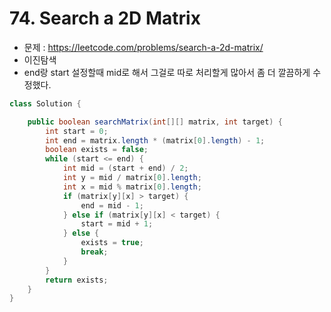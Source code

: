 # 74. Search a 2D Matrix
* 문제 : https://leetcode.com/problems/search-a-2d-matrix/
* 이진탐색
* end랑 start 설정할때 mid로 해서 그걸로 따로 처리할게 많아서 좀 더 깔끔하게 수정했다.
```java
class Solution {

    public boolean searchMatrix(int[][] matrix, int target) {
        int start = 0;
        int end = matrix.length * (matrix[0].length) - 1;
        boolean exists = false;
        while (start <= end) {
            int mid = (start + end) / 2;
            int y = mid / matrix[0].length;
            int x = mid % matrix[0].length;
            if (matrix[y][x] > target) {
                end = mid - 1;
            } else if (matrix[y][x] < target) {
                start = mid + 1;
            } else {
                exists = true;
                break;
            }
        }
        return exists;
    }
}
```
